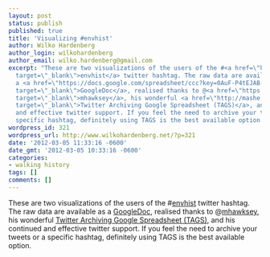 ```yaml
---
layout: post
status: publish
published: true
title: 'Visualizing #envhist'
author: Wilko Hardenberg
author_login: wilkohardenberg
author_email: wilko.hardenberg@gmail.com
excerpt: "These are two visualizations of the users of the #<a href=\"https://twitter.com/#!/search/%23envhist\"
  target=\"_blank\">envhist</a> twitter hashtag. The raw data are available as
  a <a href=\"https://docs.google.com/spreadsheet/ccc?key=0AuF-P4tEJAB-dFBJZnVQLXlSaF8temZoOHhsWHlZM1E\"
  target=\"_blank\">GoogleDoc</a>, realised thanks to @<a href=\"https://twitter.com/#!/mhawksey\"
  target=\"_blank\">mhawksey</a>, his wonderful <a href=\"http://mashe.hawksey.info/2012/01/twitter-archive-tagsv3/\"
  target=\"_blank\">Twitter Archiving Google Spreadsheet (TAGS)</a>, and his continued
  and effective twitter support. If you feel the need to archive your tweets or a
  specific hashtag, definitely using TAGS is the best available option.\r\n"
wordpress_id: 321
wordpress_url: http://www.wilkohardenberg.net/?p=321
date: '2012-03-05 11:33:16 -0600'
date_gmt: '2012-03-05 10:33:16 -0600'
categories:
- walking history
tags: []
comments: []
---
```

<p>These are two visualizations of the users of the #<a href="https://twitter.com/#!/search/%23envhist" target="_blank">envhist</a> twitter hashtag. The raw data are available as a <a href="https://docs.google.com/spreadsheet/ccc?key=0AuF-P4tEJAB-dFBJZnVQLXlSaF8temZoOHhsWHlZM1E" target="_blank">GoogleDoc</a>, realised thanks to @<a href="https://twitter.com/#!/mhawksey" target="_blank">mhawksey</a>, his wonderful <a href="http://mashe.hawksey.info/2012/01/twitter-archive-tagsv3/" target="_blank">Twitter Archiving Google Spreadsheet (TAGS)</a>, and his continued and effective twitter support. If you feel the need to archive your tweets or a specific hashtag, definitely using TAGS is the best available option.<br />
<a id="more"></a><a id="more-321"></a><br />
<script src="https://docs.google.com/spreadsheet/gpub?url=http%3A%2F%2F84jfcmfbboruil7k6lvfn8cs1l91mnes-ss-opensocial.googleusercontent.com%2Fgadgets%2Fifr%3Fup_title%3DTwitterVis%26up__table_query_url%3Dhttps%253A%252F%252Fdocs.google.com%252Fspreadsheet%252Ftq%253Fgid%253D76%2526range%253DA1%25253AB2%2526key%253D0AuF-P4tEJAB-dFBJZnVQLXlSaF8temZoOHhsWHlZM1E%2526pub%253D1%26url%3Dhttp%253A%252F%252Fhosting.gmodules.com%252Fig%252Fgadgets%252Ffile%252F108150762089462716664%252Ffriendviz.xml%26spreadsheets%3Dspreadsheets&height=700&width=700"></script></p>
<p><script src="https://docs.google.com/spreadsheet/gpub?url=http%3A%2F%2Frunjftm8i1lnoqdt9p75h42kvdsj4fdc-ss-opensocial.googleusercontent.com%2Fgadgets%2Fifr%3Fup_title%3DTwitterD3Vis%26up__table_query_url%3Dhttps%253A%252F%252Fdocs.google.com%252Fspreadsheet%252Ftq%253Fgid%253D77%2526range%253DA%25253AB%2526key%253D0AuF-P4tEJAB-dFBJZnVQLXlSaF8temZoOHhsWHlZM1E%2526pub%253D1%26url%3Dhttp%253A%252F%252Fhosting.gmodules.com%252Fig%252Fgadgets%252Ffile%252F108150762089462716664%252Fedgeexplorer.xml%26spreadsheets%3Dspreadsheets&height=700&width=700"></script></p>
